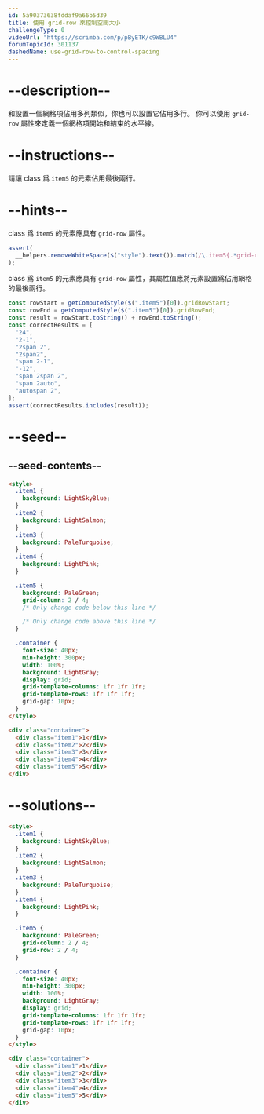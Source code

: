 ```yaml
---
id: 5a90373638fddaf9a66b5d39
title: 使用 grid-row 來控制空間大小
challengeType: 0
videoUrl: "https://scrimba.com/p/pByETK/c9WBLU4"
forumTopicId: 301137
dashedName: use-grid-row-to-control-spacing
---
```


# --description--

和設置一個網格項佔用多列類似，你也可以設置它佔用多行。 你可以使用 `grid-row` 屬性來定義一個網格項開始和結束的水平線。

# --instructions--

請讓 class 爲 `item5` 的元素佔用最後兩行。

# --hints--

class 爲 `item5` 的元素應具有 `grid-row` 屬性。

```js
assert(
  __helpers.removeWhiteSpace($("style").text()).match(/\.item5{.*grid-row:.*}/g)
);
```

class 爲 `item5` 的元素應具有 `grid-row` 屬性，其屬性值應將元素設置爲佔用網格的最後兩行。

```js
const rowStart = getComputedStyle($(".item5")[0]).gridRowStart;
const rowEnd = getComputedStyle($(".item5")[0]).gridRowEnd;
const result = rowStart.toString() + rowEnd.toString();
const correctResults = [
  "24",
  "2-1",
  "2span 2",
  "2span2",
  "span 2-1",
  "-12",
  "span 2span 2",
  "span 2auto",
  "autospan 2",
];
assert(correctResults.includes(result));
```

# --seed--

## --seed-contents--

```html
<style>
  .item1 {
    background: LightSkyBlue;
  }
  .item2 {
    background: LightSalmon;
  }
  .item3 {
    background: PaleTurquoise;
  }
  .item4 {
    background: LightPink;
  }

  .item5 {
    background: PaleGreen;
    grid-column: 2 / 4;
    /* Only change code below this line */

    /* Only change code above this line */
  }

  .container {
    font-size: 40px;
    min-height: 300px;
    width: 100%;
    background: LightGray;
    display: grid;
    grid-template-columns: 1fr 1fr 1fr;
    grid-template-rows: 1fr 1fr 1fr;
    grid-gap: 10px;
  }
</style>

<div class="container">
  <div class="item1">1</div>
  <div class="item2">2</div>
  <div class="item3">3</div>
  <div class="item4">4</div>
  <div class="item5">5</div>
</div>
```

# --solutions--

```html
<style>
  .item1 {
    background: LightSkyBlue;
  }
  .item2 {
    background: LightSalmon;
  }
  .item3 {
    background: PaleTurquoise;
  }
  .item4 {
    background: LightPink;
  }

  .item5 {
    background: PaleGreen;
    grid-column: 2 / 4;
    grid-row: 2 / 4;
  }

  .container {
    font-size: 40px;
    min-height: 300px;
    width: 100%;
    background: LightGray;
    display: grid;
    grid-template-columns: 1fr 1fr 1fr;
    grid-template-rows: 1fr 1fr 1fr;
    grid-gap: 10px;
  }
</style>

<div class="container">
  <div class="item1">1</div>
  <div class="item2">2</div>
  <div class="item3">3</div>
  <div class="item4">4</div>
  <div class="item5">5</div>
</div>
```
